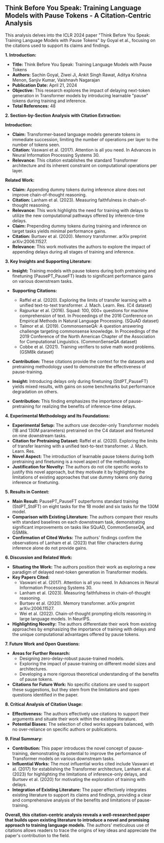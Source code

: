 ## Think Before You Speak: Training Language Models with Pause Tokens - A Citation-Centric Analysis

This analysis delves into the ICLR 2024 paper "Think Before You Speak: Training Language Models with Pause Tokens" by Goyal et al., focusing on the citations used to support its claims and findings.

**1. Introduction:**

- **Title:** Think Before You Speak: Training Language Models with Pause Tokens
- **Authors:** Sachin Goyal, Ziwei Ji, Ankit Singh Rawat, Aditya Krishna Menon, Sanjiv Kumar, Vaishnavh Nagarajan
- **Publication Date:** April 21, 2024
- **Objective:** This research explores the impact of delaying next-token generation in Transformer models by introducing learnable "pause" tokens during training and inference.
- **Total References:** 48

**2. Section-by-Section Analysis with Citation Extraction:**

**Introduction:**

- **Claim:** Transformer-based language models generate tokens in immediate succession, limiting the number of operations per layer to the number of tokens seen.
- **Citation:** Vaswani et al. (2017). Attention is all you need. In Advances in Neural Information Processing Systems 30.
- **Relevance:** This citation establishes the standard Transformer architecture and its inherent constraint on computational operations per layer.

**Related Work:**

- **Claim:** Appending dummy tokens during inference alone does not improve chain-of-thought reasoning.
- **Citation:** Lanham et al. (2023). Measuring faithfulness in chain-of-thought reasoning.
- **Relevance:** This work highlights the need for training with delays to utilize the new computational pathways offered by inference-time delays.
- **Claim:** Prepending dummy tokens during training and inference on target tasks yields minimal performance gains.
- **Citation:** Burtsev et al. (2020). Memory transformer. arXiv preprint arXiv:2006.11527.
- **Relevance:** This work motivates the authors to explore the impact of appending delays during all stages of training and inference.

**3. Key Insights and Supporting Literature:**

- **Insight:** Training models with pause tokens during both pretraining and finetuning (PausePT_PauseFT) leads to significant performance gains on various downstream tasks.
- **Supporting Citations:**
    - Raffel et al. (2020). Exploring the limits of transfer learning with a unified text-to-text transformer. J. Mach. Learn. Res. (C4 dataset)
    - Rajpurkar et al. (2016). Squad: 100, 000+ questions for machine comprehension of text. In Proceedings of the 2016 Conference on Empirical Methods in Natural Language Processing. (SQuAD dataset)
    - Talmor et al. (2019). CommonsenseQA: A question answering challenge targeting commonsense knowledge. In Proceedings of the 2019 Conference of the North American Chapter of the Association for Computational Linguistics. (CommonSenseQA dataset)
    - Cobbe et al. (2021). Training verifiers to solve math word problems. (GSM8k dataset)
- **Contribution:** These citations provide the context for the datasets and pretraining methodology used to demonstrate the effectiveness of pause-training.

- **Insight:** Introducing delays only during finetuning (StdPT_PauseFT) yields mixed results, with gains on some benchmarks but performance degradation on others.
- **Contribution:** This finding emphasizes the importance of pause-pretraining for realizing the benefits of inference-time delays.

**4. Experimental Methodology and Its Foundations:**

- **Experimental Setup:** The authors use decoder-only Transformer models (1B and 130M parameters) pretrained on the C4 dataset and finetuned on nine downstream tasks.
- **Citation for Pretraining Dataset:** Raffel et al. (2020). Exploring the limits of transfer learning with a unified text-to-text transformer. J. Mach. Learn. Res.
- **Novel Aspect:** The introduction of learnable pause tokens during both pretraining and finetuning is a novel aspect of the methodology.
- **Justification for Novelty:** The authors do not cite specific works to justify this novel approach, but they motivate it by highlighting the limitations of existing approaches that use dummy tokens only during inference or finetuning.

**5. Results in Context:**

- **Main Result:** PausePT_PauseFT outperforms standard training (StdPT_StdFT) on eight tasks for the 1B model and six tasks for the 130M model.
- **Comparison with Existing Literature:** The authors compare their results with standard baselines on each downstream task, demonstrating significant improvements on tasks like SQuAD, CommonSenseQA, and GSM8k.
- **Confirmation of Cited Works:** The authors' findings confirm the observations of Lanham et al. (2023) that filler characters during inference alone do not provide gains.

**6. Discussion and Related Work:**

- **Situating the Work:** The authors position their work as exploring a new paradigm of delayed next-token generation in Transformer models.
- **Key Papers Cited:**
    - Vaswani et al. (2017). Attention is all you need. In Advances in Neural Information Processing Systems 30.
    - Lanham et al. (2023). Measuring faithfulness in chain-of-thought reasoning.
    - Burtsev et al. (2020). Memory transformer. arXiv preprint arXiv:2006.11527.
    - Wei et al. (2022). Chain-of-thought prompting elicits reasoning in large language models. In NeurIPS.
- **Highlighting Novelty:** The authors differentiate their work from existing approaches by emphasizing the importance of training with delays and the unique computational advantages offered by pause tokens.

**7. Future Work and Open Questions:**

- **Areas for Further Research:**
    - Designing zero-delay-robust pause-trained models.
    - Exploring the impact of pause-training on different model sizes and architectures.
    - Developing a more rigorous theoretical understanding of the benefits of pause tokens.
- **Citations for Future Work:** No specific citations are used to support these suggestions, but they stem from the limitations and open questions identified in the paper.

**8. Critical Analysis of Citation Usage:**

- **Effectiveness:** The authors effectively use citations to support their arguments and situate their work within the existing literature.
- **Potential Biases:** The selection of cited works appears balanced, with no over-reliance on specific authors or publications.

**9. Final Summary:**

- **Contribution:** This paper introduces the novel concept of pause-training, demonstrating its potential to improve the performance of Transformer models on various downstream tasks.
- **Influential Works:** The most influential works cited include Vaswani et al. (2017) for establishing the Transformer architecture, Lanham et al. (2023) for highlighting the limitations of inference-only delays, and Burtsev et al. (2020) for motivating the exploration of training with delays.
- **Integration of Existing Literature:** The paper effectively integrates existing literature to support its claims and findings, providing a clear and comprehensive analysis of the benefits and limitations of pause-training.

**Overall, this citation-centric analysis reveals a well-researched paper that builds upon existing literature to introduce a novel and promising approach to training language models.** The authors' meticulous use of citations allows readers to trace the origins of key ideas and appreciate the paper's contribution to the field.
